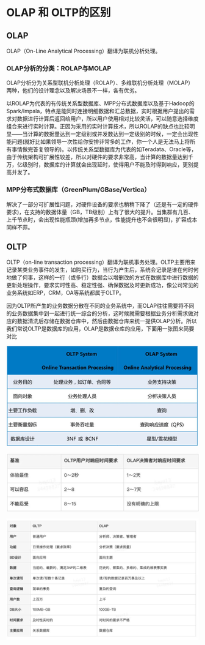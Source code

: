 # OLAP 和 OLTP的区别

## OLAP
 OLAP（On-Line Analytical Processing）翻译为联机分析处理。
 
### OLAP分析的分类：ROLAP与MOLAP

OLAP分析分为关系型联机分析处理（ROLAP）、多维联机分析处理（MOLAP）两种，他们的设计理念以及解决场景不一样，各有优劣。

以ROLAP为代表的有传统关系型数据库、MPP分布式数据库以及基于Hadoop的Spark/Impala，特点是能同时连接明细数据和汇总数据，实时根据用户提出的需求对数据进行计算后返回给用户，所以用户使用相对比较灵活，可以随意选择维度组合来进行实时计算。正因为采用的实时计算技术，所以ROLAP的缺点也比较明显——当计算的数据量达到一定级别或并发数达到一定级别的时候，一定会出现性能问题(就好比如果领导一次性给你安排非常多的工作，你一个人是无法马上将所有事情做完答复领导的)。以传统关系型数据库为代表的如Teradata、Oracle等，由于传统架构可扩展性较差，所以对硬件的要求非常高，当计算的数据量达到千万，亿级别时，数据库的计算就会出现延时，使得用户不能及时得到响应，更别提高并发了。

### MPP分布式数据库（GreenPlum/GBase/Vertica）
解决了一部分可扩展性问题，对硬件设备的要求也稍稍下降了（还是有一定的硬件要求)，在支持的数据体量（GB，TB级别）上有了很大的提升。当集群有几百、上千节点时，会出现性能瓶颈(增加再多节点，性能提升也不会很明显)，扩容成本同样不菲。



## OLTP

OLTP（on-line transaction processing）翻译为联机事务处理。OLTP主要用来记录某类业务事件的发生，如购买行为，当行为产生后，系统会记录是谁在何时何地做了何事，这样的一行（或多行）数据会以增删改的方式在数据库中进行数据的更新处理操作，要求实时性高、稳定性强、确保数据及时更新成功，像公司常见的业务系统如ERP，CRM，OA等系统都属于OLTP。

因为OLTP所产生的业务数据分散在不同的业务系统中，而OLAP往往需要将不同的业务数据集中到一起进行统一综合的分析，这时候就需要根据业务分析需求做对应的数据清洗后存储在数据仓库中，然后由数据仓库来统一提供OLAP分析。所以我们常说OLTP是数据库的应用，OLAP是数据仓库的应用，下面用一张图来简要对比

![](Images/16.jpeg)

![](Images/17.jpeg)

![](Images/18.jpeg)
